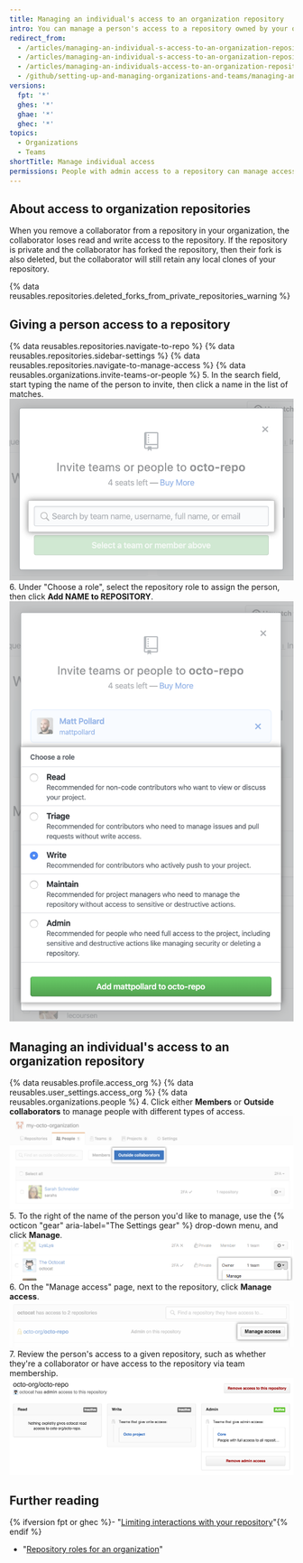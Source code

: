 ```yaml
---
title: Managing an individual's access to an organization repository
intro: You can manage a person's access to a repository owned by your organization.
redirect_from:
  - /articles/managing-an-individual-s-access-to-an-organization-repository-early-access-program/
  - /articles/managing-an-individual-s-access-to-an-organization-repository
  - /articles/managing-an-individuals-access-to-an-organization-repository
  - /github/setting-up-and-managing-organizations-and-teams/managing-an-individuals-access-to-an-organization-repository
versions:
  fpt: '*'
  ghes: '*'
  ghae: '*'
  ghec: '*'
topics:
  - Organizations
  - Teams
shortTitle: Manage individual access
permissions: People with admin access to a repository can manage access to the repository.
---
```


## About access to organization repositories

When you remove a collaborator from a repository in your organization, the collaborator loses read and write access to the repository. If the repository is private and the collaborator has forked the repository, then their fork is also deleted, but the collaborator will still retain any local clones of your repository.

{% data reusables.repositories.deleted_forks_from_private_repositories_warning %}

## Giving a person access to a repository

{% data reusables.repositories.navigate-to-repo %}
{% data reusables.repositories.sidebar-settings %}
{% data reusables.repositories.navigate-to-manage-access %}
{% data reusables.organizations.invite-teams-or-people %}
5. In the search field, start typing the name of the person to invite, then click a name in the list of matches.
  ![Search field for typing the name of a team or person to invite to the repository](/assets/images/help/repository/manage-access-invite-search-field.png)
6. Under "Choose a role", select the repository role to assign the person, then click **Add NAME to REPOSITORY**.
  ![Selecting permissions for the team or person](/assets/images/help/repository/manage-access-invite-choose-role-add.png)

## Managing an individual's access to an organization repository

{% data reusables.profile.access_org %}
{% data reusables.user_settings.access_org %}
{% data reusables.organizations.people %}
4. Click either **Members** or **Outside collaborators** to manage people with different types of access. ![Button to invite members or outside collaborators to an organization](/assets/images/help/organizations/select-outside-collaborators.png)
5. To the right of the name of the person you'd like to manage, use the {% octicon "gear" aria-label="The Settings gear" %} drop-down menu, and click **Manage**.
  ![The manage access link](/assets/images/help/organizations/member-manage-access.png)
6. On the "Manage access" page, next to the repository, click **Manage access**.
![Manage access button for a repository](/assets/images/help/organizations/repository-manage-access.png)
7. Review the person's access to a given repository, such as whether they're a collaborator or have access to the repository via team membership.
![Repository access matrix for the user](/assets/images/help/organizations/repository-access-matrix-for-user.png)

## Further reading

{% ifversion fpt or ghec %}- "[Limiting interactions with your repository](/articles/limiting-interactions-with-your-repository)"{% endif %}
- "[Repository roles for an organization](/organizations/managing-access-to-your-organizations-repositories/repository-roles-for-an-organization)"
